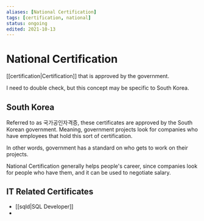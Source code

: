 ```yaml
---
aliases: [National Certification]
tags: [certification, national]
status: ongoing
edited: 2021-10-13
---
```


# National Certification
[[certification|Certification]] that is approved by the government.

I need to double check, but this concept may be specific to South Korea.

## South Korea
Referred to as 국가공인자격증, these certificates are approved by the South Korean government.
Meaning, government projects look for companies who have employees that hold this sort of certification.

In other words, government has a standard on who gets to work on their projects.

National Certification generally helps people's career, since companies look for people who have them, and it can be used to negotiate salary.

## IT Related Certificates
- [[sqld|SQL Developer]]
- 